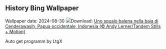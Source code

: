 ## History Bing Wallpaper
Wallpaper date: 2024-08-30
![](https://www.bing.com/th?id=OHR.WhaleSharkDay_IT-IT1918299181_UHD.jpg&w=1000)Download: [Uno squalo balena nella baia di Cenderawasih, Papua occidentale, Indonesia (© Andy Lerner/Tandem Stills + Motion)](https://www.bing.com/th?id=OHR.WhaleSharkDay_IT-IT1918299181_UHD.jpg)

Auto get programm by LtgX

